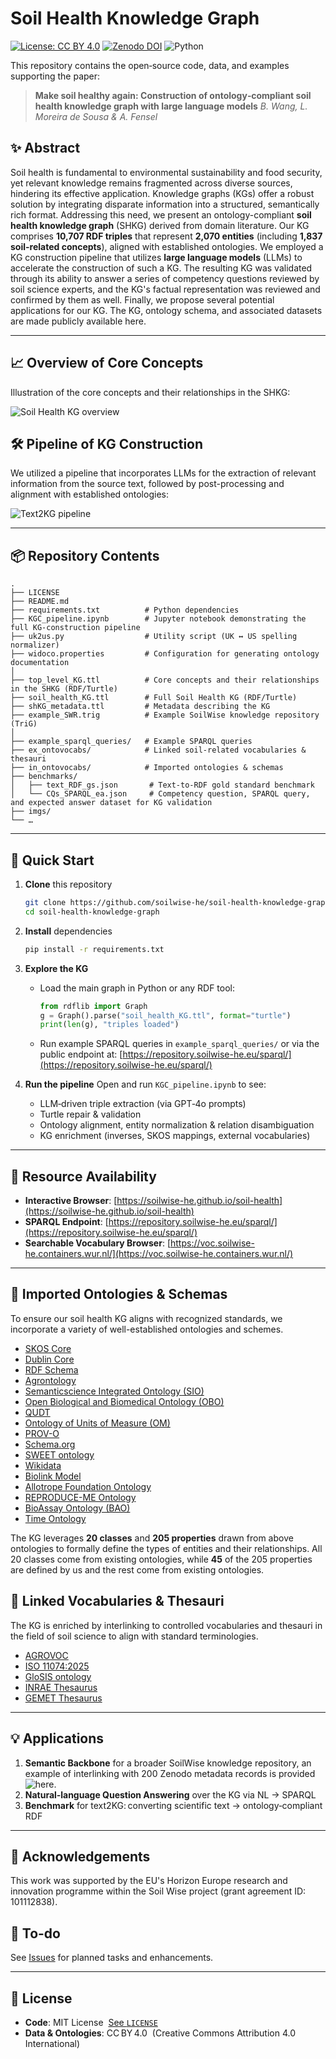 # Soil Health Knowledge Graph

[![License: CC BY 4.0](https://img.shields.io/badge/License-CC%20BY%204.0-lightgrey.svg)](https://creativecommons.org/licenses/by/4.0/)
[![Zenodo DOI](https://zenodo.org/badge/doi/10.5281/zenodo.14936019.svg)](https://doi.org/10.5281/zenodo.14936019)
![Python](https://img.shields.io/badge/python-3.8%2B-blue)

This repository contains the open‑source code, data, and examples supporting the paper:

> **Make soil healthy again: Construction of ontology‑compliant soil health knowledge graph with large language models**
> *B. Wang, L. Moreira de Sousa & A. Fensel*

## ✨ Abstract

Soil health is fundamental to environmental sustainability and food security, yet relevant knowledge remains fragmented across diverse sources, hindering its effective application. Knowledge graphs (KGs) offer a robust solution by integrating disparate information into a structured, semantically rich format. Addressing this need, we present an ontology-compliant **soil health knowledge graph** (SHKG) derived from domain literature. Our KG comprises **10,707 RDF triples** that represent **2,070 entities** (including **1,837 soil-related concepts**), aligned with established ontologies. We employed a KG construction pipeline that utilizes **large language models** (LLMs) to accelerate the construction of such a KG. The resulting KG was validated through its ability to answer a series of competency questions reviewed by soil science experts, and the KG's factual representation was reviewed and confirmed by them as well. Finally, we propose several potential applications for our KG. The KG, ontology schema, and associated datasets are made publicly available here.

---

## 📈 Overview of Core Concepts

Illustration of the core concepts and their relationships in the SHKG:

![Soil Health KG overview](imgs/soil_health_KG.svg)

## 🛠️ Pipeline of KG Construction

We utilized a pipeline that incorporates LLMs for the extraction of relevant information from the source text, followed by post-processing and alignment with established ontologies:

![Text2KG pipeline](imgs/text2KG.svg)

---

## 📦 Repository Contents

```
.
├── LICENSE
├── README.md
├── requirements.txt          # Python dependencies
├── KGC_pipeline.ipynb        # Jupyter notebook demonstrating the full KG‑construction pipeline
├── uk2us.py                  # Utility script (UK ↔ US spelling normalizer)
├── widoco.properties         # Configuration for generating ontology documentation
│
├── top_level_KG.ttl          # Core concepts and their relationships in the SHKG (RDF/Turtle)
├── soil_health_KG.ttl        # Full Soil Health KG (RDF/Turtle)
├── shKG_metadata.ttl         # Metadata describing the KG
├── example_SWR.trig          # Example SoilWise knowledge repository (TriG)
│
├── example_sparql_queries/   # Example SPARQL queries
├── ex_ontovocabs/            # Linked soil-related vocabularies & thesauri
├── in_ontovocabs/            # Imported ontologies & schemas
├── benchmarks/
│   ├── text_RDF_gs.json       # Text-to-RDF gold standard benchmark
│   └── CQs_SPARQL_ea.json     # Competency question, SPARQL query, and expected answer dataset for KG validation
├── imgs/
└── …
```

---

## 🚀 Quick Start

1. **Clone** this repository

   ```bash
   git clone https://github.com/soilwise-he/soil-health-knowledge-graph.git
   cd soil-health-knowledge-graph
   ```

2. **Install** dependencies

   ```bash
   pip install -r requirements.txt
   ```

3. **Explore the KG**

   * Load the main graph in Python or any RDF tool:

     ```python
     from rdflib import Graph
     g = Graph().parse("soil_health_KG.ttl", format="turtle")
     print(len(g), "triples loaded")
     ```

   * Run example SPARQL queries in `example_sparql_queries/` or via the public endpoint at:
     [https://repository.soilwise-he.eu/sparql/](https://repository.soilwise-he.eu/sparql/)

4. **Run the pipeline**
   Open and run `KGC_pipeline.ipynb` to see:

   * LLM‑driven triple extraction (via GPT‑4o prompts)
   * Turtle repair & validation
   * Ontology alignment, entity normalization & relation disambiguation
   * KG enrichment (inverses, SKOS mappings, external vocabularies)

---

## 🔗 Resource Availability

* **Interactive Browser**:  [https://soilwise-he.github.io/soil-health](https://soilwise-he.github.io/soil-health)
* **SPARQL Endpoint**:  [https://repository.soilwise-he.eu/sparql/](https://repository.soilwise-he.eu/sparql/)
* **Searchable Vocabulary Browser**:  [https://voc.soilwise-he.containers.wur.nl/](https://voc.soilwise-he.containers.wur.nl/)

---

## 🔗 Imported Ontologies & Schemas

To ensure our soil health KG aligns with recognized standards, we incorporate a variety of well-established ontologies and schemes.

* [SKOS Core](https://www.w3.org/2009/08/skos-reference/skos.html)
* [Dublin Core](https://www.dublincore.org/specifications/dublin-core/)
* [RDF Schema](https://www.w3.org/TR/rdf-schema/)
* [Agrontology](https://aims.fao.org/aos/agrontology)
* [Semanticscience Integrated Ontology (SIO)](https://sio.semanticscience.org/)
* [Open Biological and Biomedical Ontology (OBO)](https://obofoundry.org/)
* [QUDT](https://qudt.org/)
* [Ontology of Units of Measure (OM)](http://www.ontology-of-units-of-measure.org/resource/om-2/)
* [PROV-O](https://www.w3.org/TR/prov-o/)
* [Schema.org](https://schema.org/)
* [SWEET ontology](http://sweetontology.net/)
* [Wikidata](https://www.wikidata.org/)
* [Biolink Model](https://biolink.github.io/biolink-model/)
* [Allotrope Foundation Ontology](https://www.allotrope.org/ontologies)
* [REPRODUCE-ME Ontology](https://w3id.org/reproduceme)
* [BioAssay Ontology (BAO)](http://bioassayontology.org/)
* [Time Ontology](https://www.w3.org/TR/owl-time/)

The KG leverages **20 classes** and **205 properties** drawn from above ontologies to formally define the types of entities and their relationships. All 20 classes come from existing ontologies, while **45** of the 205 properties are defined by us and the rest come from existing ontologies.

## 🔗 Linked Vocabularies & Thesauri

The KG is enriched by interlinking to controlled vocabularies and thesauri in the field of soil science to align with standard terminologies.

* [AGROVOC](http://aims.fao.org/aos/agrovoc)
* [ISO 11074:2025](https://data.geoscience.earth/ncl/ISO11074v2025)
* [GloSIS ontology](https://glosis-ld.github.io/glosis/)
* [INRAE Thesaurus](http://opendata.inrae.fr/thesaurusINRAE/)
* [GEMET Thesaurus](https://www.eionet.europa.eu/gemet/)

---

## 💡 Applications

1. **Semantic Backbone** for a broader SoilWise knowledge repository, an example of interlinking with 200 Zenodo metadata records is provided ![here](example_SWR.trig).
2. **Natural‑language Question Answering** over the KG via NL → SPARQL
3. **Benchmark** for text2KG: converting scientific text → ontology‑compliant RDF

---

## 🙏 Acknowledgements

This work was supported by the EU's Horizon Europe research and innovation programme within the Soil Wise project (grant agreement ID: 101112838).

## 📝 To-do

See [Issues](https://github.com/soilwise-he/soil-health-knowledge-graph/issues) for planned tasks and enhancements.

---

## 📄 License

* **Code**: MIT License  [See `LICENSE`](./LICENSE)
* **Data & Ontologies**: CC BY 4.0  (Creative Commons Attribution 4.0 International)
